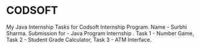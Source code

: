 # CODSOFT
My Java Internship Tasks for Codsoft Internship Program.
Name - Surbhi Sharma.
Submission for - Java Program Internship .
Task 1 - Number Game,
Task 2 - Student Grade Calculator,
Task 3 - ATM Interface.

